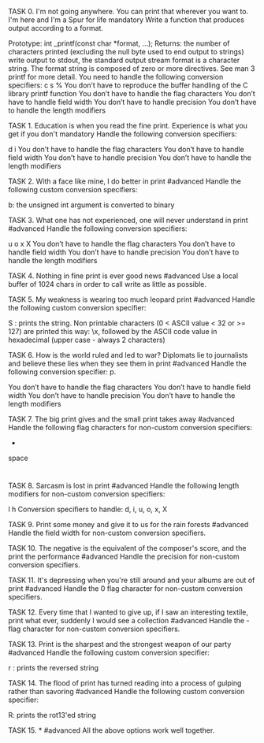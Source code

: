 TASK 0. I'm not going anywhere. You can print that wherever you want to. I'm here and I'm a Spur for life
mandatory
Write a function that produces output according to a format.

Prototype: int _printf(const char *format, ...);
Returns: the number of characters printed (excluding the null byte used to end output to strings)
write output to stdout, the standard output stream
format is a character string. The format string is composed of zero or more directives. See man 3 printf for more detail. You need to handle the following conversion specifiers:
c
s
%
You don’t have to reproduce the buffer handling of the C library printf function
You don’t have to handle the flag characters
You don’t have to handle field width
You don’t have to handle precision
You don’t have to handle the length modifiers

TASK 1. Education is when you read the fine print. Experience is what you get if you don't
mandatory
Handle the following conversion specifiers:

d
i
You don’t have to handle the flag characters
You don’t have to handle field width
You don’t have to handle precision
You don’t have to handle the length modifiers

TASK 2. With a face like mine, I do better in print
#advanced
Handle the following custom conversion specifiers:

b: the unsigned int argument is converted to binary

TASK 3. What one has not experienced, one will never understand in print
#advanced
Handle the following conversion specifiers:

u
o
x
X
You don’t have to handle the flag characters
You don’t have to handle field width
You don’t have to handle precision
You don’t have to handle the length modifiers

TASK 4. Nothing in fine print is ever good news
#advanced
Use a local buffer of 1024 chars in order to call write as little as possible.

TASK 5. My weakness is wearing too much leopard print
#advanced
Handle the following custom conversion specifier:

S : prints the string.
Non printable characters (0 < ASCII value < 32 or >= 127) are printed this way: \x, followed by the ASCII code value in hexadecimal (upper case - always 2 characters)


TASK 6. How is the world ruled and led to war? Diplomats lie to journalists and believe these lies when they see them in print
#advanced
Handle the following conversion specifier: p.

You don’t have to handle the flag characters
You don’t have to handle field width
You don’t have to handle precision
You don’t have to handle the length modifiers


TASK 7. The big print gives and the small print takes away
#advanced
Handle the following flag characters for non-custom conversion specifiers:

+
space
#

TASK 8. Sarcasm is lost in print
#advanced
Handle the following length modifiers for non-custom conversion specifiers:

l
h
Conversion specifiers to handle: d, i, u, o, x, X



TASK 9. Print some money and give it to us for the rain forests
#advanced
Handle the field width for non-custom conversion specifiers.

TASK 10. The negative is the equivalent of the composer's score, and the print the performance
#advanced
Handle the precision for non-custom conversion specifiers.

TASK 11. It's depressing when you're still around and your albums are out of print
#advanced
Handle the 0 flag character for non-custom conversion specifiers.


TASK 12. Every time that I wanted to give up, if I saw an interesting textile, print what ever, suddenly I would see a collection
#advanced
Handle the - flag character for non-custom conversion specifiers.

TASK 13. Print is the sharpest and the strongest weapon of our party
#advanced
Handle the following custom conversion specifier:

r : prints the reversed string


TASK 14. The flood of print has turned reading into a process of gulping rather than savoring
#advanced
Handle the following custom conversion specifier:

R: prints the rot13'ed string


TASK 15. *
#advanced
All the above options work well together.


